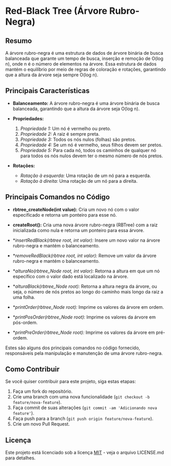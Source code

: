 # Red-Black Tree (Árvore Rubro-Negra)

## Resumo

A árvore rubro-negra é uma estrutura de dados de árvore binária de busca balanceada que garante um tempo de busca, inserção e remoção de O(log n), onde n é o número de elementos na árvore. Essa estrutura de dados mantém o equilíbrio por meio de regras de coloração e rotações, garantindo que a altura da árvore seja sempre O(log n).

## Principais Características

- **Balanceamento:** A árvore rubro-negra é uma árvore binária de busca balanceada, garantindo que a altura da árvore seja O(log n).
  
- **Propriedades:**
    1. *Propriedade 1:* Um nó é vermelho ou preto.
    2. *Propriedade 2:* A raiz é sempre preta.
    3. *Propriedade 3:* Todos os nós nulos (folhas) são pretos.
    4. *Propriedade 4:* Se um nó é vermelho, seus filhos devem ser pretos.
    5. *Propriedade 5:* Para cada nó, todos os caminhos de qualquer nó para todos os nós nulos devem ter o mesmo número de nós pretos.

- **Rotações:**
    - *Rotação à esquerda:* Uma rotação de um nó para a esquerda.
    - *Rotação à direita:* Uma rotação de um nó para a direita.

## Principais Comandos no Código

- **rbtree_createNode(int value):** Cria um novo nó com o valor especificado e retorna um ponteiro para esse nó.

- **createRoot():** Cria uma nova árvore rubro-negra (RBTree) com a raiz inicializada como nula e retorna um ponteiro para essa árvore.

- **insertRedBlack(rbtree *root, int valor):**  Insere um novo valor na árvore rubro-negra e mantém o balanceamento.

- **removeRedBlack(rbtree *root, int valor):**  Remove um valor da árvore rubro-negra e mantém o balanceamento.

- **alturaNo(rbtree_Node *root, int valor):**  Retorna a altura em que um nó específico com o valor dado está localizado na árvore.

- **alturaBlack(rbtree_Node *root):**  Retorna a altura negra da árvore, ou seja, o número de nós pretos ao longo do caminho mais longo da raiz a uma folha.

- **printOrder(rbtree_Node *root):**  Imprime os valores da árvore em ordem.

- **printPosOrder(rbtree_Node *root):**  Imprime os valores da árvore em pós-ordem.

- **printPreOrder(rbtree_Node *root):**  Imprime os valores da árvore em pré-ordem.

Estes são alguns dos principais comandos no código fornecido, responsáveis pela manipulação e manutenção de uma árvore rubro-negra.

## Como Contribuir

Se você quiser contribuir para este projeto, siga estas etapas:

1. Faça um fork do repositório.
2. Crie uma branch com uma nova funcionalidade (`git checkout -b feature/nova-feature`).
3. Faça commit de suas alterações (`git commit -am 'Adicionando nova feature'`).
4. Faça push para a branch (`git push origin feature/nova-feature`).
5. Crie um novo Pull Request.

## Licença

Este projeto está licenciado sob a licença [MIT](LICENSE.md) - veja o arquivo LICENSE.md para detalhes.


